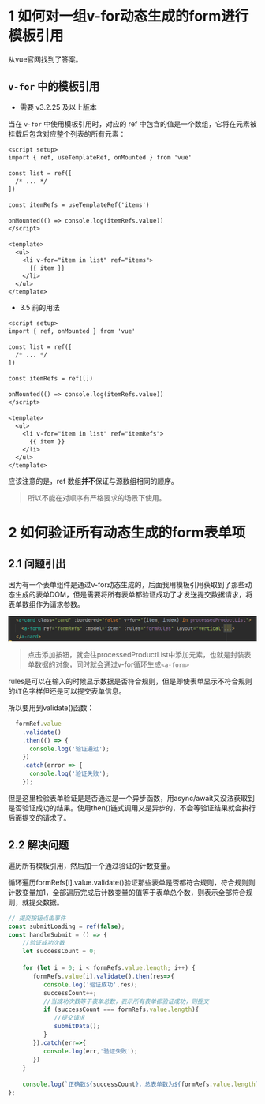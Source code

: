# 1 如何对一组v-for动态生成的form进行模板引用
从vue官网找到了答案。
## `v-for` 中的模板引用[​](https://cn.vuejs.org/guide/essentials/template-refs.html#refs-inside-v-for)

- 需要 v3.2.25 及以上版本

当在 `v-for` 中使用模板引用时，对应的 ref 中包含的值是一个数组，它将在元素被挂载后包含对应整个列表的所有元素：

```vue
<script setup>
import { ref, useTemplateRef, onMounted } from 'vue'

const list = ref([
  /* ... */
])

const itemRefs = useTemplateRef('items')

onMounted(() => console.log(itemRefs.value))
</script>

<template>
  <ul>
    <li v-for="item in list" ref="items">
      {{ item }}
    </li>
  </ul>
</template>
```

- 3.5 前的用法

```vue
<script setup>
import { ref, onMounted } from 'vue'

const list = ref([
  /* ... */
])

const itemRefs = ref([])

onMounted(() => console.log(itemRefs.value))
</script>

<template>
  <ul>
    <li v-for="item in list" ref="itemRefs">
      {{ item }}
    </li>
  </ul>
</template>
```

应该注意的是，ref 数组**并不**保证与源数组相同的顺序。
>所以不能在对顺序有严格要求的场景下使用。

# 2 如何验证所有动态生成的form表单项
## 2.1 问题引出

因为有一个表单组件是通过v-for动态生成的，后面我用模板引用获取到了那些动态生成的表单DOM，但是需要将所有表单都验证成功了才发送提交数据请求，将表单数组作为请求参数。

![](./img/1734070438150.png)
>点击添加按钮，就会往processedProductList中添加元素，也就是封装表单数据的对象，同时就会通过v-for循环生成`<a-form>` 

rules是可以在输入的时候显示数据是否符合规则，但是即使表单显示不符合规则的红色字样但还是可以提交表单信息。

所以要用到validate()函数：
```js
  formRef.value
    .validate()
    .then(() => {
      console.log('验证通过');
    })
    .catch(error => {
      console.log('验证失败');
    });
```

但是这里检验表单验证是是否通过是一个异步函数，用async/await又没法获取到是否验证成功的结果。使用then()链式调用又是异步的，不会等验证结果就会执行后面提交的请求了。

## 2.2 解决问题
遍历所有模板引用，然后加一个通过验证的计数变量。

循环遍历formRefs[i].value.validate()验证那些表单是否都符合规则，符合规则则计数变量加1，全部遍历完成后计数变量的值等于表单总个数，则表示全部符合规则，就提交数据。

```js
// 提交按钮点击事件  
const submitLoading = ref(false);  
const handleSubmit = () => {  
    //验证成功次数  
    let successCount = 0;  
  
    for (let i = 0; i < formRefs.value.length; i++) {  
       formRefs.value[i].validate().then(res=>{  
          console.log('验证成功',res);  
          successCount++;  
          //当成功次数等于表单总数，表示所有表单都验证成功，则提交  
          if (successCount === formRefs.value.length){  
             //提交请求  
             submitData();  
          }  
       }).catch(err=>{  
          console.log(err,'验证失败');  
       })  
    }  
  
	console.log(`正确数${successCount}，总表单数为${formRefs.value.length}`);  
};
```
